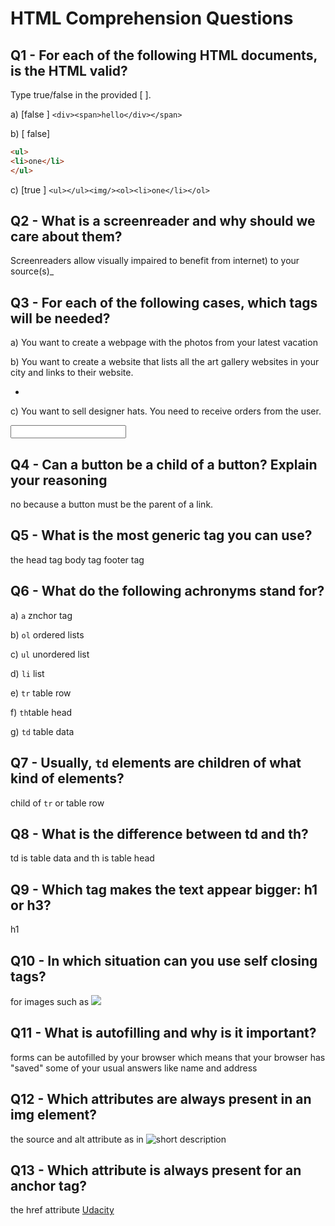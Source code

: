 # HTML Comprehension Questions


## Q1 - For each of the following HTML documents, is the HTML valid?

Type true/false in the provided [ ].

a) [false ] `<div><span>hello</div></span>`

b) [ false]

```html
<ul>
<li>one</li>
</ul>
```

c) [true ] `<ul></ul><img/><ol><li>one</li></ol>`


## Q2 - What is a screenreader and why should we care about them?

Screenreaders allow visually impaired to benefit from internet) to your source(s)_






## Q3 - For each of the following cases, which tags will be needed?

a) You want to create a webpage with the photos from your latest vacation
<img src>

b) You want to create a website that lists all the art gallery websites in your city and links to their website.
<ul>
  <li>
  </li>
</ul>

c) You want to sell designer hats. You need to receive orders from the user.
<form>
<input type="text"`>
</form>



## Q4 - Can a button be a child of a button? Explain your reasoning

no because a button must be the parent of a link. 




## Q5 - What is the most generic tag you can use?

the head tag
body tag
footer tag


## Q6 - What do the following achronyms stand for?

a) `a` znchor tag

b) `ol` ordered lists

c) `ul` unordered list

d) `li` list

e) `tr` table row

f) `th`table head

g) `td` table data


## Q7 - Usually, `td` elements are children of what kind of elements?

 child of `tr` or table row

## Q8 - What is the difference between td and th?

td is table data and th is table head

## Q9 - Which tag makes the text appear bigger: h1 or h3?
h1


## Q10 - In which situation can you use self closing tags?

for images such as
<img src="cover.jpg" />

## Q11 - What is autofilling and why is it important?

forms can be autofilled by your browser which means that your browser has "saved" some of your usual answers like name and address

## Q12 - Which attributes are always present in an img element?
the source and alt attribute as in
<img src="cover.jpg" alt="short description">


## Q13 - Which attribute is always present for an anchor tag?
 the href attribute 
 <a href="https://www.udacity.com">Udacity</a>


